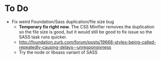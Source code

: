 # To Do

- Fix weird Foundation/Sass duplication/file size bug
	- **Temporary fix right now.** The CSS Minifier removes the duplication so the file size is good, but it would still be good to fix issue so the SASS task runs quicker.
	- http://foundation.zurb.com/forum/posts/19668-styles-being-called-repeatedly-causing-delays--unresponsivness
	- Try the node or libsass variant of SASS